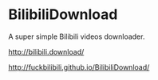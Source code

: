# BilibiliDownload
A super simple Bilibili videos downloader.

http://bilibili.download/

http://fuckbilibili.github.io/BilibiliDownload/